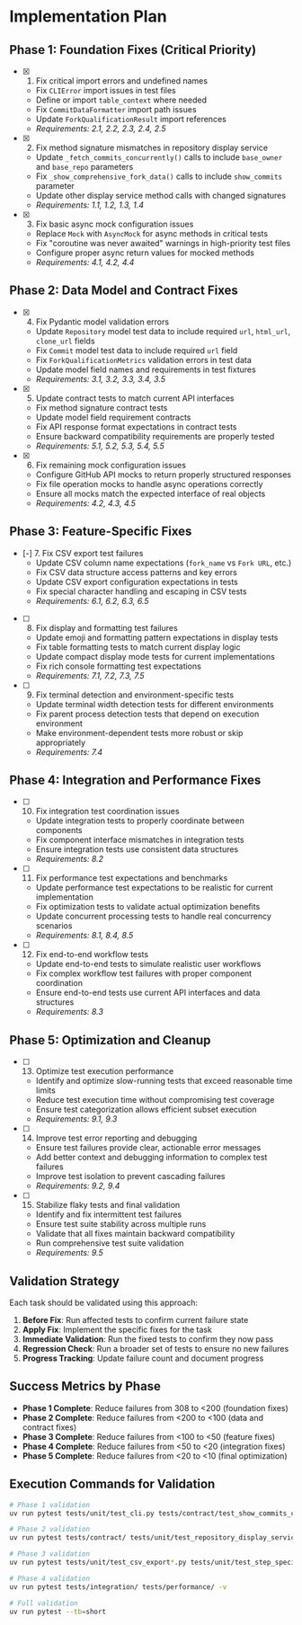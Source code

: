 # Implementation Plan

## Phase 1: Foundation Fixes (Critical Priority)

- [x] 1. Fix critical import errors and undefined names
  - Fix `CLIError` import issues in test files
  - Define or import `table_context` where needed
  - Fix `CommitDataFormatter` import path issues
  - Update `ForkQualificationResult` import references
  - _Requirements: 2.1, 2.2, 2.3, 2.4, 2.5_

- [x] 2. Fix method signature mismatches in repository display service
  - Update `_fetch_commits_concurrently()` calls to include `base_owner` and `base_repo` parameters
  - Fix `_show_comprehensive_fork_data()` calls to include `show_commits` parameter
  - Update other display service method calls with changed signatures
  - _Requirements: 1.1, 1.2, 1.3, 1.4_

- [x] 3. Fix basic async mock configuration issues
  - Replace `Mock` with `AsyncMock` for async methods in critical tests
  - Fix "coroutine was never awaited" warnings in high-priority test files
  - Configure proper async return values for mocked methods
  - _Requirements: 4.1, 4.2, 4.4_

## Phase 2: Data Model and Contract Fixes

- [x] 4. Fix Pydantic model validation errors
  - Update `Repository` model test data to include required `url`, `html_url`, `clone_url` fields
  - Fix `Commit` model test data to include required `url` field
  - Fix `ForkQualificationMetrics` validation errors in test data
  - Update model field names and requirements in test fixtures
  - _Requirements: 3.1, 3.2, 3.3, 3.4, 3.5_

- [x] 5. Update contract tests to match current API interfaces
  - Fix method signature contract tests
  - Update model field requirement contracts
  - Fix API response format expectations in contract tests
  - Ensure backward compatibility requirements are properly tested
  - _Requirements: 5.1, 5.2, 5.3, 5.4, 5.5_

- [x] 6. Fix remaining mock configuration issues
  - Configure GitHub API mocks to return properly structured responses
  - Fix file operation mocks to handle async operations correctly
  - Ensure all mocks match the expected interface of real objects
  - _Requirements: 4.2, 4.3, 4.5_

## Phase 3: Feature-Specific Fixes

- [-] 7. Fix CSV export test failures
  - Update CSV column name expectations (`fork_name` vs `Fork URL`, etc.)
  - Fix CSV data structure access patterns and key errors
  - Update CSV export configuration expectations in tests
  - Fix special character handling and escaping in CSV tests
  - _Requirements: 6.1, 6.2, 6.3, 6.5_

- [ ] 8. Fix display and formatting test failures
  - Update emoji and formatting pattern expectations in display tests
  - Fix table formatting tests to match current display logic
  - Update compact display mode tests for current implementations
  - Fix rich console formatting test expectations
  - _Requirements: 7.1, 7.2, 7.3, 7.5_

- [ ] 9. Fix terminal detection and environment-specific tests
  - Update terminal width detection tests for different environments
  - Fix parent process detection tests that depend on execution environment
  - Make environment-dependent tests more robust or skip appropriately
  - _Requirements: 7.4_

## Phase 4: Integration and Performance Fixes

- [ ] 10. Fix integration test coordination issues
  - Update integration tests to properly coordinate between components
  - Fix component interface mismatches in integration tests
  - Ensure integration tests use consistent data structures
  - _Requirements: 8.2_

- [ ] 11. Fix performance test expectations and benchmarks
  - Update performance test expectations to be realistic for current implementation
  - Fix optimization tests to validate actual optimization benefits
  - Update concurrent processing tests to handle real concurrency scenarios
  - _Requirements: 8.1, 8.4, 8.5_

- [ ] 12. Fix end-to-end workflow tests
  - Update end-to-end tests to simulate realistic user workflows
  - Fix complex workflow test failures with proper component coordination
  - Ensure end-to-end tests use current API interfaces and data structures
  - _Requirements: 8.3_

## Phase 5: Optimization and Cleanup

- [ ] 13. Optimize test execution performance
  - Identify and optimize slow-running tests that exceed reasonable time limits
  - Reduce test execution time without compromising test coverage
  - Ensure test categorization allows efficient subset execution
  - _Requirements: 9.1, 9.3_

- [ ] 14. Improve test error reporting and debugging
  - Ensure test failures provide clear, actionable error messages
  - Add better context and debugging information to complex test failures
  - Improve test isolation to prevent cascading failures
  - _Requirements: 9.2, 9.4_

- [ ] 15. Stabilize flaky tests and final validation
  - Identify and fix intermittent test failures
  - Ensure test suite stability across multiple runs
  - Validate that all fixes maintain backward compatibility
  - Run comprehensive test suite validation
  - _Requirements: 9.5_

## Validation Strategy

Each task should be validated using this approach:

1. **Before Fix**: Run affected tests to confirm current failure state
2. **Apply Fix**: Implement the specific fixes for the task
3. **Immediate Validation**: Run the fixed tests to confirm they now pass
4. **Regression Check**: Run a broader set of tests to ensure no new failures
5. **Progress Tracking**: Update failure count and document progress

## Success Metrics by Phase

- **Phase 1 Complete**: Reduce failures from 308 to <200 (foundation fixes)
- **Phase 2 Complete**: Reduce failures from <200 to <100 (data and contract fixes)
- **Phase 3 Complete**: Reduce failures from <100 to <50 (feature fixes)
- **Phase 4 Complete**: Reduce failures from <50 to <20 (integration fixes)
- **Phase 5 Complete**: Reduce failures from <20 to <10 (final optimization)

## Execution Commands for Validation

```bash
# Phase 1 validation
uv run pytest tests/unit/test_cli.py tests/contract/test_show_commits_contracts.py -v

# Phase 2 validation  
uv run pytest tests/contract/ tests/unit/test_repository_display_service.py -v

# Phase 3 validation
uv run pytest tests/unit/test_csv_export*.py tests/unit/test_step_specific_displays.py -v

# Phase 4 validation
uv run pytest tests/integration/ tests/performance/ -v

# Full validation
uv run pytest --tb=short
```